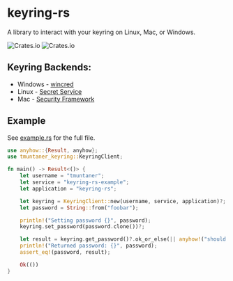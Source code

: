 # keyring-rs

A library to interact with your keyring on Linux, Mac, or Windows.

![Crates.io](https://img.shields.io/crates/v/tmuntaner-keyring)
![Crates.io](https://img.shields.io/crates/l/tmuntaner-keyring)

## Keyring Backends:

* Windows - [wincred](https://docs.microsoft.com/en-us/windows/win32/api/wincred/)
* Linux - [Secret Service](https://specifications.freedesktop.org/secret-service/latest/)
* Mac - [Security Framework](https://developer.apple.com/documentation/security)

## Example

See [example.rs](./examples/example.rs) for the full file.

```rust
use anyhow::{Result, anyhow};
use tmuntaner_keyring::KeyringClient;

fn main() -> Result<()> {
    let username = "tmuntaner";
    let service = "keyring-rs-example";
    let application = "keyring-rs";

    let keyring = KeyringClient::new(username, service, application)?;
    let password = String::from("foobar");

    println!("Setting password {}", password);
    keyring.set_password(password.clone())?;

    let result = keyring.get_password()?.ok_or_else(|| anyhow!("should have a password"))?;
    println!("Returned password: {}", password);
    assert_eq!(password, result);

    Ok(())
}
```